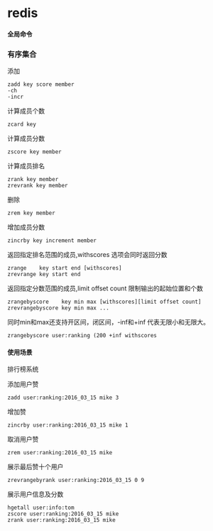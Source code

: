 # redis

#### 全局命令
### 有序集合
添加
~~~
zadd key score member 
-ch
-incr 
~~~
计算成员个数
~~~
zcard key
~~~
计算成员分数
~~~
zscore key member
~~~
计算成员排名
~~~
zrank key member
zrevrank key member
~~~
删除 
~~~
zrem key member
~~~
增加成员分数
~~~
zincrby key increment member
~~~
返回指定排名范围的成员,withscores 选项会同时返回分数
~~~
zrange    key start end [withscores]
zrevrange key start end 
~~~
返回指定分数范围的成员,limit offset count 限制输出的起始位置和个数
~~~
zrangebyscore    key min max [withscores][limit offset count]
zrevrangebyscore key min max ...
~~~
同时min和max还支持开区间，闭区间，-inf和+inf 代表无限小和无限大。
~~~
zrangebyscore user:ranking (200 +inf withscores
~~~
#### 使用场景
排行榜系统

添加用户赞
~~~
zadd user:ranking:2016_03_15 mike 3
~~~
增加赞
~~~
zincrby user:ranking:2016_03_15 mike 1
~~~
取消用户赞
~~~
zrem user:ranking:2016_03_15 mike
~~~
展示最后赞十个用户
~~~
zrevrangebyrank user:ranking:2016_03_15 0 9
~~~
展示用户信息及分数
~~~
hgetall user:info:tom
zscore user:ranking:2016_03_15 mike
zrank user:ranking:2016_03_15 mike
~~~